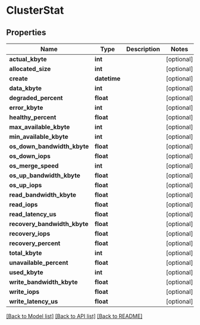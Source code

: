 # ClusterStat

## Properties
Name | Type | Description | Notes
------------ | ------------- | ------------- | -------------
**actual_kbyte** | **int** |  | [optional] 
**allocated_size** | **int** |  | [optional] 
**create** | **datetime** |  | [optional] 
**data_kbyte** | **int** |  | [optional] 
**degraded_percent** | **float** |  | [optional] 
**error_kbyte** | **int** |  | [optional] 
**healthy_percent** | **float** |  | [optional] 
**max_available_kbyte** | **int** |  | [optional] 
**min_available_kbyte** | **int** |  | [optional] 
**os_down_bandwidth_kbyte** | **float** |  | [optional] 
**os_down_iops** | **float** |  | [optional] 
**os_merge_speed** | **int** |  | [optional] 
**os_up_bandwidth_kbyte** | **float** |  | [optional] 
**os_up_iops** | **float** |  | [optional] 
**read_bandwidth_kbyte** | **float** |  | [optional] 
**read_iops** | **float** |  | [optional] 
**read_latency_us** | **float** |  | [optional] 
**recovery_bandwidth_kbyte** | **float** |  | [optional] 
**recovery_iops** | **float** |  | [optional] 
**recovery_percent** | **float** |  | [optional] 
**total_kbyte** | **int** |  | [optional] 
**unavailable_percent** | **float** |  | [optional] 
**used_kbyte** | **int** |  | [optional] 
**write_bandwidth_kbyte** | **float** |  | [optional] 
**write_iops** | **float** |  | [optional] 
**write_latency_us** | **float** |  | [optional] 

[[Back to Model list]](../README.md#documentation-for-models) [[Back to API list]](../README.md#documentation-for-api-endpoints) [[Back to README]](../README.md)


